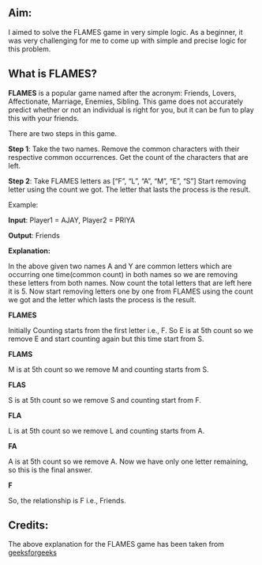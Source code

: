 ## Aim:
I aimed to solve the FLAMES game in very simple logic. As a beginner, it was very challenging for me to come up with simple and precise logic for this problem.

## What is FLAMES?
**FLAMES** is a popular game named after the acronym: Friends, Lovers, Affectionate, Marriage, Enemies, Sibling. This game does not accurately predict whether or not an individual is right for you, but it can be fun to play this with your friends.

There are two steps in this game.

**Step 1**: Take the two names.
Remove the common characters with their respective common occurrences. Get the count of the characters that are left.

**Step 2**: Take FLAMES letters as [“F”, “L”, “A”, “M”, “E”, “S”]
Start removing letter using the count we got. The letter that lasts the process is the result.

Example:

 **Input**: Player1 = AJAY, Player2 = PRIYA
 
**Output**: Friends

**Explanation:**

In the above given two names A and Y are common letters which are occurring one time(common count) in both names so we are removing these letters from both names. Now count the total letters that are left here it is 5. Now start removing letters one by one from FLAMES using the count we got and the letter which lasts the process is the result.
 

**FLAMES**

Initially Counting starts from the first letter i.e., F. So E is at 5th count so we remove E and start counting again but this time start from S.

**FLAMS**

M is at 5th count so we remove M and counting starts from S.

**FLAS**

S is at 5th count so we remove S and counting start from F.

**FLA**

L is at 5th count so we remove L and counting starts from A.

**FA**

A is at 5th count so we remove A. Now we have only one letter remaining, so this is the final answer.

**F**

So, the relationship is F i.e., Friends.

## Credits:
The above explanation for the FLAMES game has been taken from [geeksforgeeks](https://www.geeksforgeeks.org/program-to-implement-flames-game/)
